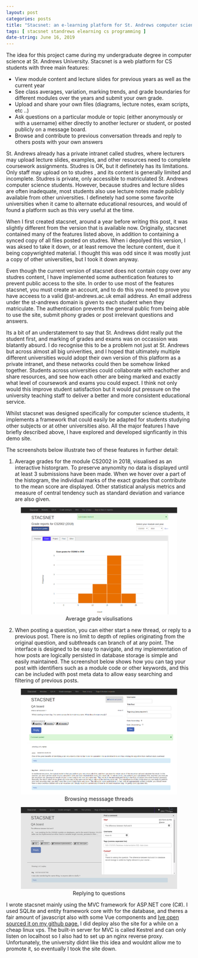 ```yaml
---
layout: post
categories: posts
title: "Stacsnet: an e-learning platform for St. Andrews computer science students"
tags: [ stacsnet standrews elearning cs programming ]
date-string: June 16, 2019
---
```


The idea for this project came during my undergraduate degree in computer science at St. Andrews University. Stacsnet is a web platform for CS students with three main features:
* View module content and lecture slides for previous years as well as the current year
* See class averages, variation, marking trends, and grade boundaries for different modules over the years and submit your own grade.
* Upload and share your own files (diagrams, lecture notes, exam scripts, etc ..)
* Ask questions on a particular module or topic (either anonymously or with a username) either directly
to another lecturer or student, or posted publicly on a message board.
* Browse and contribute to previous conversation threads and reply to others posts with your own answers

St. Andrews already has a private intranet called studres, where lecturers may upload lecture slides, examples, and other resources need to complete coursework assignments. Studres is OK, but it definetely has its limitations. Only staff may upload on to studres , and its content is generally limited and incomplete. Studres is private, only accessible to matriculated St. Andrews computer science students. However, because studres and lecture slides are often inadequate, most students also use lecture notes made publicly available
from other universities. I definetely had some some favorite universities when it came to alternate educational resources, and would of found a platform such as this very useful at the time.


When I first created stacsnet, around a year before writing this post, it was slightly different from the version that is available now. Originally, stacsnet contained many of the features listed above, in addition to containing a synced copy of all files posted on studres. When i depolyed this version, I was aksed to take it down, or at least remove the lecture content, due it being copywrighted material. I thought this was odd since it was mostly just a copy of other universities, but I took it down anyway.

Even though the current version of stacsnet does not contain copy over any studres content, I have implemented some authentication features to prevent public access to the site. In order to use most of the features stacsnet, you must create an account, and to do this you need to prove you have acceess to a valid @st-andrews.ac.uk email address. An email address under the st-andrews domain is given to each student when they matriculate. 
The authentication prevents the general public from being able to use the site, submit phony grades or post irrelevant questions and answers. 

Its a bit of an understatement to say that St. Andrews didnt really put the student first, and marking of grades and exams was on occassion was blatantly absurd. I do recognise this to be a problem not just at St. Andrews but across almost all big univerities, and I hoped that ultimately multiple different universities would adopt their own version of this platform as a private intranet, and these networks could then be somehow linked together. Students across universities could collaborate with eachother and share resources, and see how each other are being marked and exactly what level of coursework and exams you could expect. I think not only would this improve student satisfaction but it would put pressure on the university teaching staff to deliver a better and more consistent educational service. 

Whilst stacsnet was designed specifically for computer science students, it implements a framework that could easily be adapted for students studying other subjects or at other universities also. All the major features I have briefly described above, I have explored and developed signficantly in this demo site.

The screenshots below illustrate two of these features in further detail:

1.  Average grades for the module CS2002 in 2018, visualised as an interactive historgram. To preserve anynomity no data is displayed until at least 3 submissions have been made. When we hover over a part of the histogram, the individual marks of the exact grades that contribute to the mean score are displayed.
Other statistical analysis metrics and measure of central tendency such as standard deviation and variance are also given.

<figure  style="text-align:center">
    <img src="/images/stacsnet/3.png" alt="Stacsnet average grade visulisations">
    <figcaption>Average grade visulisations</figcaption>
</figure>
 
2.  When posting a question, you can either start a new thread, or reply to a previous post. There is no limit to depth of replies originating from the original question, and subthreads can branch of at any point. The interface is designed to be easy to navigate, and my implementation of how posts are logically persisted in database storage is simple and easily maintained. The screenshot below shows how you can tag your post with identifiers such as a module code or other keywords, and this can be included with post meta data to allow easy searching and filtering of previous posts. 

<figure  style="text-align:center">
    <img src="/images/stacsnet/2.png" alt="Stacsnet average grade visulisations">
    <figcaption>Browsing messsage threads</figcaption>
</figure>

<figure  style="text-align:center">
    <img src="/images/stacsnet/1.png" alt="Stacsnet average grade visulisations">
    <figcaption>Replying to questions</figcaption>
</figure>

I wrote stacsnet mainly using the MVC framework for ASP.NET core (C#). I used SQLite and entity framework core with for the database, and theres a fair amount of javascript also with some Vue components and <a href="https://www.github.com/nfs002/stacsnet"> Ive open sourced it on my github page.</a>
I did deploy also the site for a while on a cheap linux vps. The built-in server for MVC is called Kestrel and can only listen on localhost so I also had to set up an nginx reverse proxy. Unfortunately, the university didnt like this idea and wouldnt allow me to promote it, so eventually I took the site down. 
